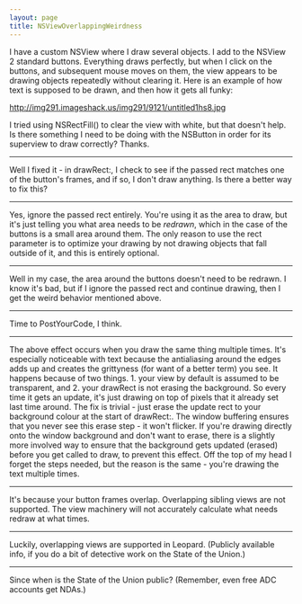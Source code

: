 ```yaml
---
layout: page
title: NSViewOverlappingWeirdness
---
```




I have a custom NSView where I draw several objects. I add to the NSView 2 standard buttons. Everything draws perfectly, but when I click on the buttons, and subsequent mouse moves on them, the view appears to be drawing objects repeatedly without clearing it. Here is an example of how text is supposed to be drawn, and then how it gets all funky:

http://img291.imageshack.us/img291/9121/untitled1hs8.jpg

I tried using NSRectFill() to clear the view with white, but that doesn't help. Is there something I need to be doing with the NSButton in order for its superview to draw correctly? Thanks.

----

Well I fixed it - in drawRect:, I check to see if the passed rect matches one of the button's frames, and if so, I don't draw anything. Is there a better way to fix this?

----
Yes, ignore the passed rect entirely. You're using it as the area to draw, but it's just telling you what area needs to be *redrawn*, which in the case of the buttons is a small area around them. The only reason to use the rect parameter is to optimize your drawing by not drawing objects that fall outside of it, and this is entirely optional.

----

Well in my case, the area around the buttons doesn't need to be redrawn. I know it's bad, but if I ignore the passed rect and continue drawing, then I get the weird behavior mentioned above.

----

Time to PostYourCode, I think.

----

The above effect occurs when you draw the same thing multiple times. It's especially noticeable with text because the antialiasing around the edges adds up and creates the grittyness (for want of a better term) you see. It happens because of two things. 1. your view by default is assumed to be transparent, and 2. your drawRect is not erasing the background. So every time it gets an update, it's just drawing on top of pixels that it already set last time around. The fix is trivial - just erase the update rect to your background colour at the start of drawRect:. The window buffering ensures that you never see this erase step - it won't flicker. If you're drawing directly onto the window background and don't want to erase, there is a slightly more involved way to ensure that the background gets updated (erased) before you get called to draw, to prevent this effect. Off the top of my head I forget the steps needed, but the reason is the same - you're drawing the text multiple times.

----

It's because your button frames overlap.  Overlapping sibling views are not supported.  The view machinery will not accurately calculate what needs redraw at what times.

----

Luckily, overlapping views are supported in Leopard. (Publicly available info, if you do a bit of detective work on the State of the Union.)

----
Since when is the State of the Union public? (Remember, even free ADC accounts get NDA<nowiki/>s.)

